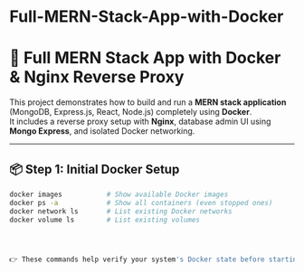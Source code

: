 # Full-MERN-Stack-App-with-Docker
# 🚀 Full MERN Stack App with Docker & Nginx Reverse Proxy

This project demonstrates how to build and run a **MERN stack application** (MongoDB, Express.js, React, Node.js) completely using **Docker**.  
It includes a reverse proxy setup with **Nginx**, database admin UI using **Mongo Express**, and isolated Docker networking.

---

## 📦 Step 1: Initial Docker Setup

```bash
docker images           # Show available Docker images
docker ps -a            # Show all containers (even stopped ones)
docker network ls       # List existing Docker networks
docker volume ls        # List existing volumes




👉 These commands help verify your system's Docker state before starting.
